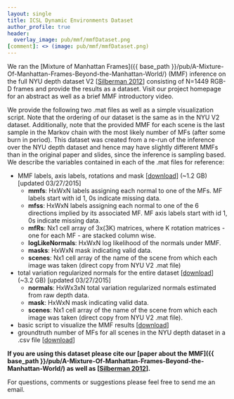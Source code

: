 ```yaml
---
layout: single
title: ICSL Dynamic Environments Dataset
author_profile: true
header:
  overlay_image: pub/mmf/mmfDataset.png
[comment]: <> (image: pub/mmf/mmfDataset.png)
---
```

[comment]: <> ("Some MMF inference results from the NYU V2 dataset. Coloring in the first three scenes is according to the axis assignment of the single inferred MF. For the other scenes several MFs were inferred and the assignments to MFs is color-coded.")

We ran the [Mixture of Manhattan Frames]({{ base_path }}/pub/A-Mixture-Of-Manhattan-Frames-Beyond-the-Manhattan-World/) (MMF) inference on the full NYU depth dataset V2 [[Silberman 2012](http://cs.nyu.edu/~silberman/datasets/nyu_depth_v2.html)] consisting of
N=1449 RGB-D frames and provide the results as a dataset. Visit our
project homepage for an abstract as well as a brief MMF introductory
video.

We provide the following two .mat files as well as a simple
visualization script. Note that the ordering of our dataset is the same
as in the NYU V2 dataset. Additionally, note that the provided MMF for
each scene is the last sample in the Markov chain with the most likely
number of MFs (after some burn in period). This dataset was created
from a re-run of the inference over the NYU depth dataset and hence may
have slightly different MMFs than in the original paper and slides,
since the inference is sampling based. We describe the variables
contained in each of the .mat files for reference:

* MMF labels, axis labels, rotations and mask [[download](http://people.csail.mit.edu/jstraub/download/nyu_depth_v2_mmf_v1.1.mat)] (~1.2 GB) [updated 03/27/2015]
	* **mmfs**: HxWxN labels assigning each normal to one of the MFs. MF labels start with id 1, 0s indicate missing data.
	* **mfss**: HxWxN labels assigning each normal to one of the 6 directions implied by its associated MF. MF axis labels start with id 1, 0s indicate missing data.
	* **mfRs**: Nx1 cell array of 3x(3K) matrices, where K rotation matrices - one for each MF - are stacked column wise.
	* **logLikeNormals**: HxWxN log likelihood of the normals under MMF.
	* **masks**: HxWxN mask indicating valid data.
	* **scenes**: Nx1 cell array of the name of the scene from which each image was taken (direct copy from NYU V2 .mat file)
* total variation regularized normals for the entire dataset [[download](http://people.csail.mit.edu/jstraub/download/nyu_depth_v2_normals.mat)] (~3.2 GB) [updated 03/27/2015]
	* **normals**: HxWx3xN total variation regularized normals estimated from raw depth data.
	* **mask**: HxWxN mask indicating valid data.
	* **scenes**: Nx1 cell array of the name of the scene from which each image was taken (direct copy from NYU V2 .mat file).
* basic script to visualize the MMF results [[download](http://people.csail.mit.edu/jstraub/download/showMMF.m)]
* groundtruth number of MFs for all scenes in the NYU depth dataset in a .csv file [[download](http://people.csail.mit.edu/jstraub/download/mmfGT_pub.csv)]

**If you are using this dataset please cite our [paper about the MMF]({{ base_path }}/pub/A-Mixture-Of-Manhattan-Frames-Beyond-the-Manhattan-World/)
as well as [[Silberman 2012](http://cs.nyu.edu/~silberman/datasets/nyu_depth_v2.html)].**

For questions, comments or suggestions please feel free to send me an email.
